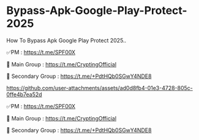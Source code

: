# Bypass-Apk-Google-Play-Protect-2025
How To Bypass Apk Google Play Protect 2025..

✅PM : https://t.me/SPF00X

🔴 Main Group : https://t.me/CryptingOfficial

🔴 Secondary Group : https://t.me/+PdtHQb0SGwY4NDE8




https://github.com/user-attachments/assets/ad0d8fb4-01e3-4728-805c-0ffe4b7ea52d




✅PM : https://t.me/SPF00X

🔴 Main Group : https://t.me/CryptingOfficial

🔴 Secondary Group : https://t.me/+PdtHQb0SGwY4NDE8




